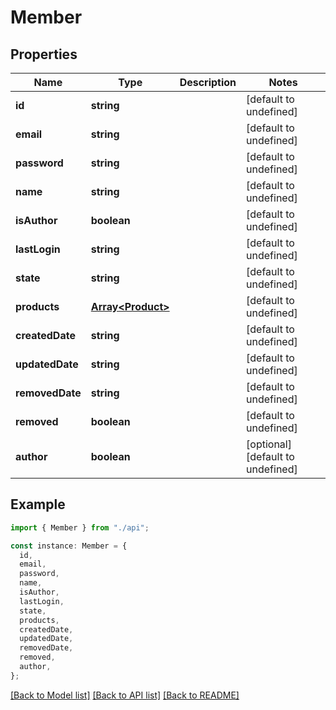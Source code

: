 # Member

## Properties

| Name            | Type                                   | Description | Notes                             |
| --------------- | -------------------------------------- | ----------- | --------------------------------- |
| **id**          | **string**                             |             | [default to undefined]            |
| **email**       | **string**                             |             | [default to undefined]            |
| **password**    | **string**                             |             | [default to undefined]            |
| **name**        | **string**                             |             | [default to undefined]            |
| **isAuthor**    | **boolean**                            |             | [default to undefined]            |
| **lastLogin**   | **string**                             |             | [default to undefined]            |
| **state**       | **string**                             |             | [default to undefined]            |
| **products**    | [**Array&lt;Product&gt;**](Product.md) |             | [default to undefined]            |
| **createdDate** | **string**                             |             | [default to undefined]            |
| **updatedDate** | **string**                             |             | [default to undefined]            |
| **removedDate** | **string**                             |             | [default to undefined]            |
| **removed**     | **boolean**                            |             | [default to undefined]            |
| **author**      | **boolean**                            |             | [optional] [default to undefined] |

## Example

```typescript
import { Member } from "./api";

const instance: Member = {
  id,
  email,
  password,
  name,
  isAuthor,
  lastLogin,
  state,
  products,
  createdDate,
  updatedDate,
  removedDate,
  removed,
  author,
};
```

[[Back to Model list]](../README.md#documentation-for-models) [[Back to API list]](../README.md#documentation-for-api-endpoints) [[Back to README]](../README.md)

